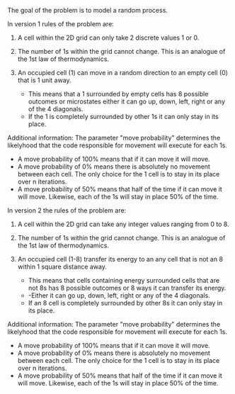 The goal of the problem is to model a random process.

In version 1 rules of the problem are:
1. A cell within the 2D grid can only take 2 discrete values 1 or 0.

2. The number of 1s within the grid cannot change. This is an analogue of the 1st law of thermodynamics. 

3. An occupied cell (1) can move in a random direction to an empty cell (0) that is 1 unit away. 
   - This means that a 1 surrounded by empty cells has 8 possible outcomes or microstates either it can go up, down, left, right or any of the 4 diagonals.
   - If the 1 is completely surrounded by other 1s it can only stay in its place. 
 
Additional information:
The parameter "move probability" determines the likelyhood that the code responsible for movement will execute for each 1s. 
 - A move probability of 100% means that if it can move it will move. 
 - A move probability of 0% means there is absolutely no movement between each cell. The only choice for the 1 cell is to stay in its place over n iterations. 
 - A move probability of 50% means that half of the time if it can move it will move. Likewise, each of the 1s will stay in place 50% of the time. 

In version 2 the rules of the problem are: 
1. A cell within the 2D grid can take any integer values ranging from 0 to 8.

2. The number of 1s within the grid cannot change. This is an analogue of the 1st law of thermodynamics. 

3. An occupied cell (1-8) transfer its energy to an any cell that is not an 8 within 1 square distance away. 
   - This means that cells containing energy surrounded cells that are not 8s has 8 possible outcomes or 8 ways it can transfer its energy. 
   - -Either it can go up, down, left, right or any of the 4 diagonals.
   - If an 8 cell is completely surrounded by other 8s it can only stay in its place. 
 
Additional information:
The parameter "move probability" determines the likelyhood that the code responsible for movement will execute for each 1s. 
 - A move probability of 100% means that if it can move it will move. 
 - A move probability of 0% means there is absolutely no movement between each cell. The only choice for the 1 cell is to stay in its place over n iterations. 
 - A move probability of 50% means that half of the time if it can move it will move. Likewise, each of the 1s will stay in place 50% of the time. 

